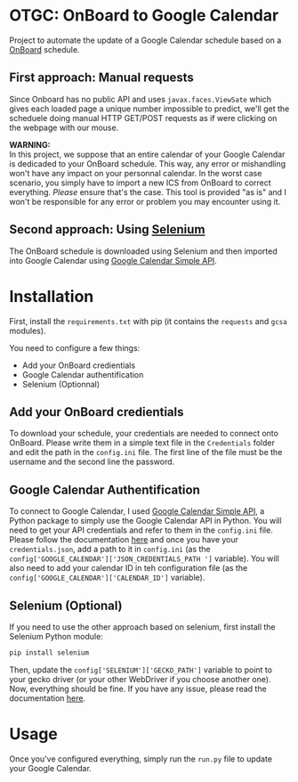 # OTGC: OnBoard to Google Calendar

Project to automate the update of a Google Calendar schedule based on a [OnBoard](https://onboard.ec-nantes.fr) schedule.

## First approach: Manual requests

Since Onboard has no public API and uses `javax.faces.ViewSate` which gives each loaded page a unique number impossible to predict, we'll get the scheduele doing manual HTTP GET/POST requests as if were clicking on the webpage with our mouse.

**WARNING:**  
In this project, we suppose that an entire calendar of your Google Calendar is dedicaded to your OnBoard schedule. This way, any error or mishandling won't have any impact on your personnal calendar. In the worst case scenario, you simply have to import a new ICS from OnBoard to correct everything.
*Please* ensure that's the case. This tool is provided "as is" and I won't be responsible for any error or problem you may encounter using it.

## Second approach: Using [Selenium](https://www.selenium.dev/)

The OnBoard schedule is downloaded using Selenium and then imported into Google Calendar using [Google Calendar Simple API](https://github.com/kuzmoyev/google-calendar-simple-api).

# Installation

First, install the ``requirements.txt`` with pip (it contains the ``requests`` and ``gcsa`` modules).

You need to configure a few things:

* Add your OnBoard credientials
* Google Calendar authentification
* Selenium (Optionnal)

## Add your OnBoard credientials

To download your schedule, your credentials are needed to connect onto OnBoard.
Please write them in a simple text file in the ``Credentials`` folder and edit the path in the `config.ini` file.
The first line of the file must be the username and the second line the password.

## Google Calendar Authentification

To connect to Google Calendar, I used [Google Calendar Simple API](https://github.com/kuzmoyev/google-calendar-simple-api), a Python package to simply use the Google Calendar API in Python.
You will need to get your API credentials and refer to them in the `config.ini` file. Please follow the documentation [here](https://google-calendar-simple-api.readthedocs.io/en/latest/getting_started.html) and once you have your `credentials.json`, add a path to it in `config.ini` (as the `config['GOOGLE_CALENDAR']['JSON_CREDENTIALS_PATH ']` variable).
You will also need to add your calendar ID in teh configuration file (as the `config['GOOGLE_CALENDAR']['CALENDAR_ID']` variable).

## Selenium (Optional)

If you need to use the other approach based on selenium, first install the Selenium Python module:

```python
pip install selenium    
```

Then, update the `config['SELENIUM']['GECKO_PATH']` variable to point to your gecko driver (or your other WebDriver if you choose another one).
Now, everything should be fine. If you have any issue, please read the documentation [here](https://selenium-python.readthedocs.io/installation.html).

# Usage

Once you've configured everything, simply run the `run.py` file to update your Google Calendar.
